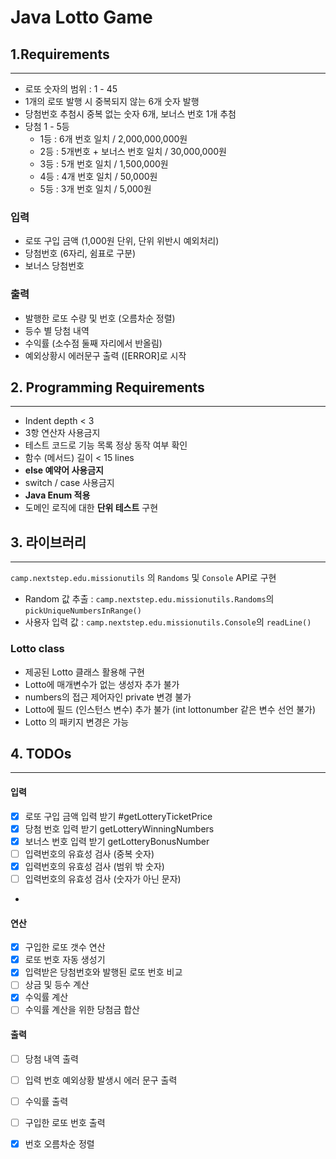 
Java Lotto Game
===============
## 1.Requirements
-------------------------

* 로또 숫자의 범위 : 1 - 45
* 1개의 로또 발행 시 중복되지 않는 6개 숫자 발행
* 당첨번호 추첨시 중복 없는 숫자 6개, 보너스 번호 1개 추첨
* 당첨 1 - 5등
  + 1등 : 6개 번호 일치 / 2,000,000,000원
  + 2등 : 5개번호 + 보너스 번호 일치 / 30,000,000원
  + 3등 : 5개 번호 일치 / 1,500,000원
  + 4등 : 4개 번호 일치 / 50,000원
  + 5등 : 3개 번호 일치 / 5,000원

### 입력
* 로또 구입 금액 (1,000원 단위, 단위 위반시 예외처리)
* 당첨번호 (6자리, 쉼표로 구분)
* 보너스 당첨번호

### 출력
* 발행한 로또 수량 및 번호 (오름차순 정렬)
* 등수 별 당첨 내역
* 수익률 (소수점 둘째 자리에서 반올림)
* 예외상황시 에러문구 출력 ([ERROR]로 시작

## 2. Programming Requirements

------------------------------------
* Indent depth < 3
* 3항 연산자 사용금지
* 테스트 코드로 기능 목록 정상 동작 여부 확인
* 함수 (메서드) 길이 < 15 lines
* **else 예약어 사용금지**
* switch / case 사용금지
* **Java Enum 적용**
* 도메인 로직에 대한 **단위 테스트** 구현

## 3. 라이브러리 

-----------------
```camp.nextstep.edu.missionutils``` 의 ```Randoms``` 및 ```Console```  API로 구현
* Random 값 추출 : ```camp.nextstep.edu.missionutils.Randoms```의 ```pickUniqueNumbersInRange()```
* 사용자 입력 값 : ```camp.nextstep.edu.missionutils.Console```의 ```readLine()```

<h3> Lotto class </h3>

* 제공된 Lotto 클래스 활용해 구현
* Lotto에 매개변수가 없는 생성자 추가 불가 
* numbers의 접근 제어자인 private 변경 불가
* Lotto에 필드 (인스턴스 변수) 추가 불가 (int lottonumber 같은 변수 선언 불가)
* Lotto 의 패키지 변경은 가능

##  4. TODOs

------------------
#### **입력**

* [X] 로또 구입 금액 입력 받기   #getLotteryTicketPrice
* [X] 당첨 번호 입력 받기   getLotteryWinningNumbers
* [X] 보너스 번호 입력 받기 getLotteryBonusNumber
* [ ] 입력번호의 유효성 검사 (중복 숫자)
* [X] 입력번호의 유효성 검사 (범위 밖 숫자)
* [ ] 입력번호의 유효성 검사 (숫자가 아닌 문자)
* 
#### **연산**

* [X] 구입한 로또 갯수 연산   
* [X] 로또 번호 자동 생성기
* [X] 입력받은 당첨번호와 발행된 로또 번호 비교
* [ ] 상금 및 등수 계산
* [X] 수익률 계산   
* [ ] 수익률 계산을 위한 당첨금 합산  

#### **출력**
* [ ] 당첨 내역 출력   
* [ ] 입력 번호 예외상황 발생시 에러 문구 출력  
* [ ] 수익률 출력   
* [ ] 구입한 로또 번호 출력
* [X] 번호 오름차순 정렬

